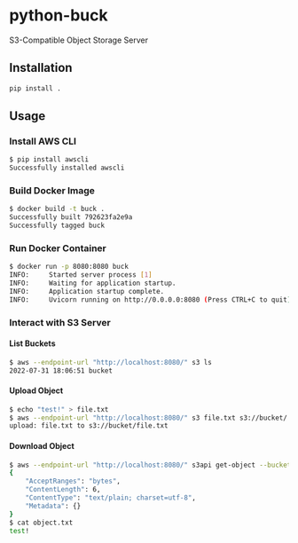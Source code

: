 # python-buck
S3-Compatible Object Storage Server

## Installation
```sh
pip install .
```

## Usage
### Install AWS CLI
```sh
$ pip install awscli
Successfully installed awscli
```

### Build Docker Image
```sh
$ docker build -t buck .
Successfully built 792623fa2e9a
Successfully tagged buck
```

### Run Docker Container
```sh
$ docker run -p 8080:8080 buck
INFO:     Started server process [1]
INFO:     Waiting for application startup.
INFO:     Application startup complete.
INFO:     Uvicorn running on http://0.0.0.0:8080 (Press CTRL+C to quit)
```

### Interact with S3 Server
#### List Buckets
```sh
$ aws --endpoint-url "http://localhost:8080/" s3 ls
2022-07-31 18:06:51 bucket
```

#### Upload Object
```sh
$ echo "test!" > file.txt
$ aws --endpoint-url "http://localhost:8080/" s3 file.txt s3://bucket/
upload: file.txt to s3://bucket/file.txt
```

#### Download Object
```sh
$ aws --endpoint-url "http://localhost:8080/" s3api get-object --bucket bucket --key file.txt object.txt
{
    "AcceptRanges": "bytes",
    "ContentLength": 6,
    "ContentType": "text/plain; charset=utf-8",
    "Metadata": {}
}
$ cat object.txt
test!
```